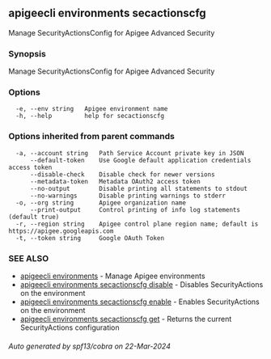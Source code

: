 ## apigeecli environments secactionscfg

Manage SecurityActionsConfig for Apigee Advanced Security

### Synopsis

Manage SecurityActionsConfig for Apigee Advanced Security

### Options

```
  -e, --env string   Apigee environment name
  -h, --help         help for secactionscfg
```

### Options inherited from parent commands

```
  -a, --account string   Path Service Account private key in JSON
      --default-token    Use Google default application credentials access token
      --disable-check    Disable check for newer versions
      --metadata-token   Metadata OAuth2 access token
      --no-output        Disable printing all statements to stdout
      --no-warnings      Disable printing warnings to stderr
  -o, --org string       Apigee organization name
      --print-output     Control printing of info log statements (default true)
  -r, --region string    Apigee control plane region name; default is https://apigee.googleapis.com
  -t, --token string     Google OAuth Token
```

### SEE ALSO

* [apigeecli environments](apigeecli_environments.md)	 - Manage Apigee environments
* [apigeecli environments secactionscfg disable](apigeecli_environments_secactionscfg_disable.md)	 - Disables SecurityActions on the environment
* [apigeecli environments secactionscfg enable](apigeecli_environments_secactionscfg_enable.md)	 - Enables SecurityActions on the environment
* [apigeecli environments secactionscfg get](apigeecli_environments_secactionscfg_get.md)	 - Returns the current SecurityActions configuration

###### Auto generated by spf13/cobra on 22-Mar-2024
